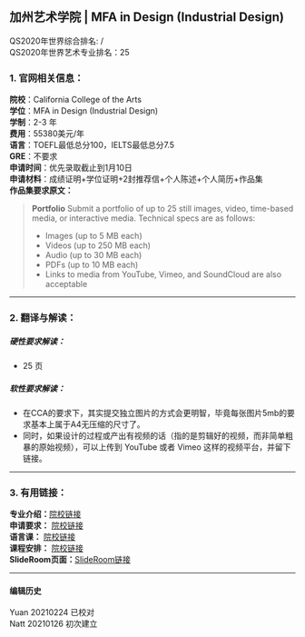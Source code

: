 ## 加州艺术学院 | MFA in Design (Industrial Design)   
QS2020年世界综合排名: /  
QS2020年世界艺术专业排名：25




### 1. 官网相关信息：

**院校**：California College of the Arts    
**学位**：MFA in Design (Industrial Design)  
**学制**：2-3 年  
**费用**：55380美元/年  
**语言**：TOEFL最低总分100，IELTS最低总分7.5  
**GRE**：不要求  
**申请时间**：优先录取截止到1月10日       
**申请材料**：成绩证明+学位证明+2封推荐信+个人陈述+个人简历+作品集    
**作品集要求原文：**   

> **Portfolio**
>Submit a portfolio of up to 25 still images, video, time-based media, or interactive media. Technical specs are as follows:
>
>- Images (up to 5 MB each)
>- Videos (up to 250 MB each)
>- Audio (up to 30 MB each)
>- PDFs (up to 10 MB each)
>- Links to media from YouTube, Vimeo, and SoundCloud are also acceptable


---


### 2. 翻译与解读：

##### 硬性要求解读：
- 25 页




##### 软性要求解读：
- 在CCA的要求下，其实提交独立图片的方式会更明智，毕竟每张图片5mb的要求基本上属于A4无压缩的尺寸了。
- 同时，如果设计的过程或产出有视频的话（指的是剪辑好的视频，而非简单粗暴的原始视频），可以上传到 YouTube 或者 Vimeo 这样的视频平台，并留下链接。

---


### 3. 有用链接：

**专业介绍：**[院校链接](https://www.cca.edu/design/mfa-design/)  
**申请要求：** [院校链接](https://www.cca.edu/admissions/)  
**语言课：** [院校链接](https://www.cca.edu/admissions/international/#section-how-to-apply)  
**课程安排：** [院校链接](https://www.cca.edu/design/mfa-design/#section-concentrations)  
**SlideRoom页面：**[SlideRoom链接](https://cca.slideroom.com/#/login/program/57363)



---


#### 编辑历史
Yuan 20210224 已校对  
Natt 20210126 初次建立  

